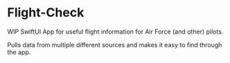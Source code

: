 # Flight-Check
WIP SwiftUI App for useful flight information for Air Force (and other) pilots.

Pulls data from multiple different sources and makes it easy to find through the app.

